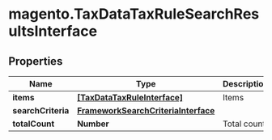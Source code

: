 # magento.TaxDataTaxRuleSearchResultsInterface

## Properties
Name | Type | Description | Notes
------------ | ------------- | ------------- | -------------
**items** | [**[TaxDataTaxRuleInterface]**](TaxDataTaxRuleInterface.md) | Items | 
**searchCriteria** | [**FrameworkSearchCriteriaInterface**](FrameworkSearchCriteriaInterface.md) |  | 
**totalCount** | **Number** | Total count. | 


